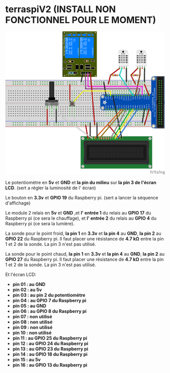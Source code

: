 # terraspiV2 (INSTALL NON FONCTIONNEL POUR LE MOMENT)

![schéma](schema.png "schéma")

Le potentiomètre en **5v** et **GND** et **la pin du milieu** sur **la pin 3 de l'écran LCD**. (sert a régler la luminosité de l' écran)

Le bouton en **3.3v** et **GPIO 19** du Raspberry pi. (sert a lancer la séquence d'affichage)

Le module 2 relais en **5v** et **GND** ,et **l' entrée 1** du relais au **GPIO 17** du Raspberry pi (ce sera le chauffage), et **l' entrée 2** du relais au **GPIO 4** du Raspberry pi (ce sera la lumière).

La sonde pour le point froid, **la pin 1** en **3.3v** et **la pin 4** au **GND**, **la pin 2** au **GPIO 22** du Raspberry pi.
Il faut placer une résistance de **4.7 kΩ** entre la pin 1 et 2 de la sonde. La pin 3 n'est pas utilisé.

La sonde pour le point chaud, **la pin 1** en **3.3v** et **la pin 4** au **GND**, **la pin 2** au **GPIO 27** du Raspberry pi.
Il faut placer une résistance de **4.7 kΩ** entre la pin 1 et 2 de la sonde. La pin 3 n'est pas utilisé.

Et l'écran LCD:


 * **pin 01 : au GND**
 * **pin 02 : au 5v**
 * **pin 03 : au pin 2 du potentiomètre**
 * **pin 04 : au GPIO 7 du Raspberry pi**
 * **pin 05 : au GND**
 * **pin 06 : au GPIO 8 du Raspberry pi**
 * **pin 07 : non utilisé**
 * **pin 08 : non utilisé**
 * **pin 09 : non utilisé**
 * **pin 10 : non utilisé**
 * **pin 11 : au GPIO 25 du Raspberry pi**
 * **pin 12 : au GPIO 24 du Raspberry pi**
 * **pin 13 : au GPIO 23 du Raspberry pi**
 * **pin 14 : au GPIO 18 du Raspberry pi**
 * **pin 15 : au 5v**
 * **pin 16 : au GPIO 13 du Raspberry pi**
